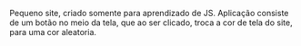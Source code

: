 Pequeno site, criado somente para aprendizado de JS. Aplicação consiste de um botão no meio da tela, que ao ser clicado, troca a cor de tela do site, para uma cor aleatoria. 
